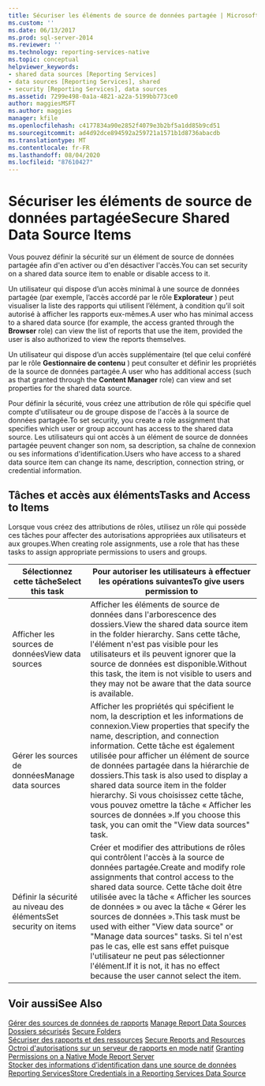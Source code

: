 ```yaml
---
title: Sécuriser les éléments de source de données partagée | Microsoft Docs
ms.custom: ''
ms.date: 06/13/2017
ms.prod: sql-server-2014
ms.reviewer: ''
ms.technology: reporting-services-native
ms.topic: conceptual
helpviewer_keywords:
- shared data sources [Reporting Services]
- data sources [Reporting Services], shared
- security [Reporting Services], data sources
ms.assetid: 7299e498-0a1a-4821-a22a-5199bb773ce0
author: maggiesMSFT
ms.author: maggies
manager: kfile
ms.openlocfilehash: c4177834a90e2852f4079e3b2bf5a1dd85b9cd51
ms.sourcegitcommit: ad4d92dce894592a259721a1571b1d8736abacdb
ms.translationtype: MT
ms.contentlocale: fr-FR
ms.lasthandoff: 08/04/2020
ms.locfileid: "87610427"
---
```

# <a name="secure-shared-data-source-items"></a><span data-ttu-id="1f198-102">Sécuriser les éléments de source de données partagée</span><span class="sxs-lookup"><span data-stu-id="1f198-102">Secure Shared Data Source Items</span></span>
  <span data-ttu-id="1f198-103">Vous pouvez définir la sécurité sur un élément de source de données partagée afin d'en activer ou d'en désactiver l'accès.</span><span class="sxs-lookup"><span data-stu-id="1f198-103">You can set security on a shared data source item to enable or disable access to it.</span></span>  
  
 <span data-ttu-id="1f198-104">Un utilisateur qui dispose d’un accès minimal à une source de données partagée (par exemple, l’accès accordé par le rôle **Explorateur** ) peut visualiser la liste des rapports qui utilisent l’élément, à condition qu’il soit autorisé à afficher les rapports eux-mêmes.</span><span class="sxs-lookup"><span data-stu-id="1f198-104">A user who has minimal access to a shared data source (for example, the access granted through the **Browser** role) can view the list of reports that use the item, provided the user is also authorized to view the reports themselves.</span></span>  
  
 <span data-ttu-id="1f198-105">Un utilisateur qui dispose d’un accès supplémentaire (tel que celui conféré par le rôle **Gestionnaire de contenu** ) peut consulter et définir les propriétés de la source de données partagée.</span><span class="sxs-lookup"><span data-stu-id="1f198-105">A user who has additional access (such as that granted through the **Content Manager** role) can view and set properties for the shared data source.</span></span>  
  
 <span data-ttu-id="1f198-106">Pour définir la sécurité, vous créez une attribution de rôle qui spécifie quel compte d'utilisateur ou de groupe dispose de l'accès à la source de données partagée.</span><span class="sxs-lookup"><span data-stu-id="1f198-106">To set security, you create a role assignment that specifies which user or group account has access to the shared data source.</span></span> <span data-ttu-id="1f198-107">Les utilisateurs qui ont accès à un élément de source de données partagée peuvent changer son nom, sa description, sa chaîne de connexion ou ses informations d'identification.</span><span class="sxs-lookup"><span data-stu-id="1f198-107">Users who have access to a shared data source item can change its name, description, connection string, or credential information.</span></span>  
  
## <a name="tasks-and-access-to-items"></a><span data-ttu-id="1f198-108">Tâches et accès aux éléments</span><span class="sxs-lookup"><span data-stu-id="1f198-108">Tasks and Access to Items</span></span>  
 <span data-ttu-id="1f198-109">Lorsque vous créez des attributions de rôles, utilisez un rôle qui possède ces tâches pour affecter des autorisations appropriées aux utilisateurs et aux groupes.</span><span class="sxs-lookup"><span data-stu-id="1f198-109">When creating role assignments, use a role that has these tasks to assign appropriate permissions to users and groups.</span></span>  
  
|<span data-ttu-id="1f198-110">Sélectionnez cette tâche</span><span class="sxs-lookup"><span data-stu-id="1f198-110">Select this task</span></span>|<span data-ttu-id="1f198-111">Pour autoriser les utilisateurs à effectuer les opérations suivantes</span><span class="sxs-lookup"><span data-stu-id="1f198-111">To give users permission to</span></span>|  
|----------------------|---------------------------------|  
|<span data-ttu-id="1f198-112">Afficher les sources de données</span><span class="sxs-lookup"><span data-stu-id="1f198-112">View data sources</span></span>|<span data-ttu-id="1f198-113">Afficher les éléments de source de données dans l'arborescence des dossiers.</span><span class="sxs-lookup"><span data-stu-id="1f198-113">View the shared data source item in the folder hierarchy.</span></span> <span data-ttu-id="1f198-114">Sans cette tâche, l'élément n'est pas visible pour les utilisateurs et ils peuvent ignorer que la source de données est disponible.</span><span class="sxs-lookup"><span data-stu-id="1f198-114">Without this task, the item is not visible to users and they may not be aware that the data source is available.</span></span>|  
|<span data-ttu-id="1f198-115">Gérer les sources de données</span><span class="sxs-lookup"><span data-stu-id="1f198-115">Manage data sources</span></span>|<span data-ttu-id="1f198-116">Afficher les propriétés qui spécifient le nom, la description et les informations de connexion.</span><span class="sxs-lookup"><span data-stu-id="1f198-116">View properties that specify the name, description, and connection information.</span></span> <span data-ttu-id="1f198-117">Cette tâche est également utilisée pour afficher un élément de source de données partagée dans la hiérarchie de dossiers.</span><span class="sxs-lookup"><span data-stu-id="1f198-117">This task is also used to display a shared data source item in the folder hierarchy.</span></span> <span data-ttu-id="1f198-118">Si vous choisissez cette tâche, vous pouvez omettre la tâche « Afficher les sources de données ».</span><span class="sxs-lookup"><span data-stu-id="1f198-118">If you choose this task, you can omit the "View data sources" task.</span></span>|  
|<span data-ttu-id="1f198-119">Définir la sécurité au niveau des éléments</span><span class="sxs-lookup"><span data-stu-id="1f198-119">Set security on items</span></span>|<span data-ttu-id="1f198-120">Créer et modifier des attributions de rôles qui contrôlent l'accès à la source de données partagée.</span><span class="sxs-lookup"><span data-stu-id="1f198-120">Create and modify role assignments that control access to the shared data source.</span></span> <span data-ttu-id="1f198-121">Cette tâche doit être utilisée avec la tâche « Afficher les sources de données » ou avec la tâche « Gérer les sources de données ».</span><span class="sxs-lookup"><span data-stu-id="1f198-121">This task must be used with either "View data source" or "Manage data sources" tasks.</span></span> <span data-ttu-id="1f198-122">Si tel n'est pas le cas, elle est sans effet puisque l'utilisateur ne peut pas sélectionner l'élément.</span><span class="sxs-lookup"><span data-stu-id="1f198-122">If it is not, it has no effect because the user cannot select the item.</span></span>|  
  
## <a name="see-also"></a><span data-ttu-id="1f198-123">Voir aussi</span><span class="sxs-lookup"><span data-stu-id="1f198-123">See Also</span></span>  
 <span data-ttu-id="1f198-124">[Gérer des sources de données de rapports](../report-data/manage-report-data-sources.md) </span><span class="sxs-lookup"><span data-stu-id="1f198-124">[Manage Report Data Sources](../report-data/manage-report-data-sources.md) </span></span>  
 <span data-ttu-id="1f198-125">[Dossiers sécurisés](secure-folders.md) </span><span class="sxs-lookup"><span data-stu-id="1f198-125">[Secure Folders](secure-folders.md) </span></span>  
 <span data-ttu-id="1f198-126">[Sécuriser des rapports et des ressources](secure-reports-and-resources.md) </span><span class="sxs-lookup"><span data-stu-id="1f198-126">[Secure Reports and Resources](secure-reports-and-resources.md) </span></span>  
 <span data-ttu-id="1f198-127">[Octroi d'autorisations sur un serveur de rapports en mode natif](granting-permissions-on-a-native-mode-report-server.md) </span><span class="sxs-lookup"><span data-stu-id="1f198-127">[Granting Permissions on a Native Mode Report Server](granting-permissions-on-a-native-mode-report-server.md) </span></span>  
 [<span data-ttu-id="1f198-128">Stocker des informations d’identification dans une source de données Reporting Services</span><span class="sxs-lookup"><span data-stu-id="1f198-128">Store Credentials in a Reporting Services Data Source</span></span>](../report-data/store-credentials-in-a-reporting-services-data-source.md)  
  
  
